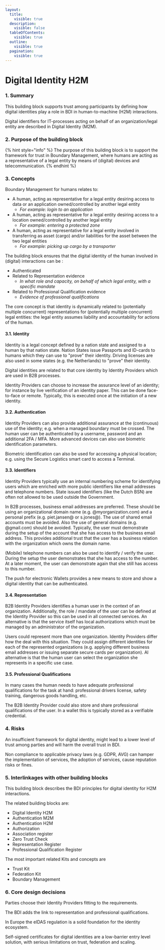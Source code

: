 ```yaml
---
layout:
  title:
    visible: true
  description:
    visible: false
  tableOfContents:
    visible: true
  outline:
    visible: true
  pagination:
    visible: true
---
```


# Digital Identity H2M

### 1. Summary

This building block supports trust among participants by defining how digital identities play a role in BDI in human-to-machine (H2M) interactions.

Digital identifiers for IT-processes acting on behalf of an organization/legal entity are described in Digital Identity (M2M).

### 2. Purpose of the building block

{% hint style="info" %}
The purpose of this building block is to support the framework for trust in Boundary Management, where humans are acting as a representative of a legal entity by means of  (digital) devices and telecommunication.
{% endhint %}

### 3. Concepts

Boundary Management for humans relates to:

* A human, acting as representative for a legal entity desiring access to data or an application owned/controlled by another legal entity
  * _For example: login to an application_
* A human, acting as representative for a legal entity desiring access to a location owned/controlled by another legal entity
  * _For example: entering a protected zone_
* A human, acting as representative for a legal entity involved in transferring as asset (cargo) and/or liabilities for the asset between the two legal entities
  * _For example: picking up cargo by a transporter_

The building block ensures that the digital identity of the human involved in (digital) interactions can be :

* Authenticated
* Related to Representation evidence
  * _In what role and capacity, on behalf of which legal entity, with a specific mandate_
* Related to Professional Qualification evidence
  * _Evidence of professional qualifications_

The core concept is that identity is dynamically related to (potentially multiple concurrent) representations for (potentially multiple concurrent) legal entities: the legal entity assumes liability and accountability for actions of the human.

#### 3.1. Identity

Identity is a legal concept defined by a nation state and assigned to a human by that nation state. Nation States issue Passports and ID-cards to humans which they can use to "prove" their identity. Driving licenses are also used in some states (e.g. the Netherlands) to "prove" their identity.

Digital identities are related to that core identity by Identity Providers which are used in B2B processes.  &#x20;

Identity Providers can choose to increase the assurance level of an identity; for instance by live verification of an identity paper. This can be done face-to-face or remote. Typically, this is executed once at the initiation of a new identity.

#### 3.2. Authentication

Identity Providers can also provide additional assurance at the (continuous) use of the identity; e.g. when a managed boundary must be crossed. The human user can be authenticated by a username, password and an additional 2FA / MFA. More advanced devices can also use biometric identification parameters.

Biometric identification can also be used for accessing a physical location; e.g. using the Secure Logistics smart card to access a Terminal.

#### 3.3. Identifiers

Identity Providers typically use an internal numbering scheme for identifying users which are enriched with more public identifiers like email addresses and telephone numbers. State issued identifiers (like the Dutch BSN) are often not allowed to be used outside the Government.&#x20;

In B2B processes, business email addresses are preferred. These should be using an organizational domain name (e.g. @myorganization.com) and a personal prefix (e.g. piet.jansen@ or s.jones@). The use of shared email accounts must be avoided. Also the use of general domains (e.g. @gmail.com) should be avoided. Typically, the user must demonstrate during the setup of the account that she has access to the business email address. This provides additional trust that the user has a business relation with the organization which owns the domain name.

(Mobile) telephone numbers can also be used to identify / verify the user. During the setup the user demonstrates that she has access to the number. At a later moment, the user can demonstrate again that she still has access to this number.

The push for electronic Wallets provides a new means to store and show a digital identity that can be authenticated.&#x20;

#### 3.4. Representation

B2B Identity Providers identifies a human user in the context of an organization. Additionally, the role / mandate of the user can be defined at the Identity Provider so this can be used in all connected services. An alternative is that the service itself has local authorizations which must be managed by an administrator of the organization.

Users could represent more than one organization. Identity Providers differ how the deal with this situation. They could assign different identities for each of the represented organizations (e.g. applying different business email addresses or issuing separate secure cards per organization). Al alternative is that the human user can select the organization she represents in a specific use case.

#### 3.5. Professional Qualifications

In many cases the human needs to have adequate professional qualifications for the task at hand: professional drivers license, safety training, dangerous goods handling, etc.

The B2B Identity Provider could also store and share professional qualifications of the user. In a wallet this is typically stored as a verifiable credential.

### 4. Risks

An insufficient framework for digital identity, might lead to a lower level of trust among parties and will harm the overall trust in BDI.

Non compliance to applicable privacy laws (e.g. GDPR, AVG) can hamper the implementation of services, the adoption of services, cause reputation risks or fines.

### 5. Interlinkages with other building blocks

This building block describes the BDI principles for digital identity for H2M interactions.

The related building blocks are:

* Digital Identity H2M
* Authentication M2M
* Authentication H2M
* Authorization
* Association register
* Zero Trust Check
* Representation Register
* Professional Qualification Register

The most important related Kits and concepts are

* Trust Kit
* Federation Kit
* Boundary Management

### 6. Core design decisions

Parties choose their Identity Providers fitting to the requirements.

The BDI adds the link to representation and professional qualifications.

In Europe the eIDAS regulation is a solid foundation for the identity ecosystem.

Self-signed certificates for digital identities are a low-barrier entry level solution, with serious limitations on trust, federation and scaling.

&#x20;
